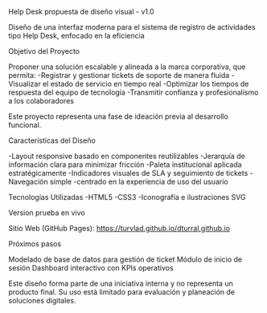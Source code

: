 Help Desk propuesta de diseño visual - v1.0

Diseño de una interfaz moderna para el sistema de registro de actividades tipo Help Desk, enfocado en la eficiencia

Objetivo del Proyecto

Proponer una solución escalable y alineada a la marca corporativa, que permita:
-Registrar y gestionar tickets de soporte de manera fluida
-Visualizar el estado de servicio en tiempo real
-Optimizar los tiempos de respuesta del equipo de tecnología
-Transmitir confianza y profesionalismo a los colaboradores


Este proyecto representa una fase de ideación previa al desarrollo funcional.

Características del Diseño

-Layout responsive basado en componentes reutilizables
-Jerarquía de información clara para minimizar fricción
-Paleta institucional aplicada estratégicamente
-Indicadores visuales de SLA y seguimiento de tickets
-Navegación simple
-centrado en la experiencia de uso del usuario


Tecnologías Utilizadas
-HTML5
-CSS3
-Iconografía e ilustraciones SVG

 Version prueba en vivo

Sitio Web (GitHub Pages):
https://turvlad.github.io/dturral.github.io

Próximos pasos

Modelado de base de datos para gestión de ticket
Módulo de inicio de sesión
Dashboard interactivo con KPIs operativos






Este diseño forma parte de una iniciativa interna y no representa un producto final.
Su uso está limitado para evaluación y planeación de soluciones digitales.

